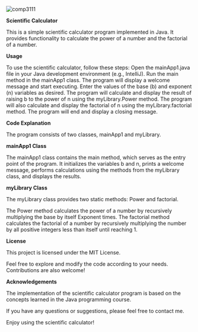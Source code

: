 ![comp3111](https://github.com/JaxsonLau/Comp3111LEx/assets/118270653/a042fd96-28b3-41cc-95c7-7aa21a6403d4)


**Scientific Calculator**

This is a simple scientific calculator program implemented in Java. It provides functionality to calculate the power of a number and the factorial of a number.

**Usage**

To use the scientific calculator, follow these steps:
Open the mainApp1.java file in your Java development environment (e.g., IntelliJ).
Run the main method in the mainApp1 class.
The program will display a welcome message and start executing.
Enter the values of the base (b) and exponent (n) variables as desired.
The program will calculate and display the result of raising b to the power of n using the myLibrary.Power method.
The program will also calculate and display the factorial of n using the myLibrary.factorial method.
The program will end and display a closing message.

**Code Explanation**

The program consists of two classes, mainApp1 and myLibrary.

**mainApp1 Class**

The mainApp1 class contains the main method, which serves as the entry point of the program. It initializes the variables b and n, prints a welcome message, performs calculations using the methods from the myLibrary class, and displays the results.

**myLibrary Class**

The myLibrary class provides two static methods: Power and factorial.

The Power method calculates the power of a number by recursively multiplying the base by itself Exponent times.
The factorial method calculates the factorial of a number by recursively multiplying the number by all positive integers less than itself until reaching 1.

**License**

This project is licensed under the MIT License.

Feel free to explore and modify the code according to your needs. Contributions are also welcome!

**Acknowledgements**

The implementation of the scientific calculator program is based on the concepts learned in the Java programming course.

If you have any questions or suggestions, please feel free to contact me.

Enjoy using the scientific calculator!
